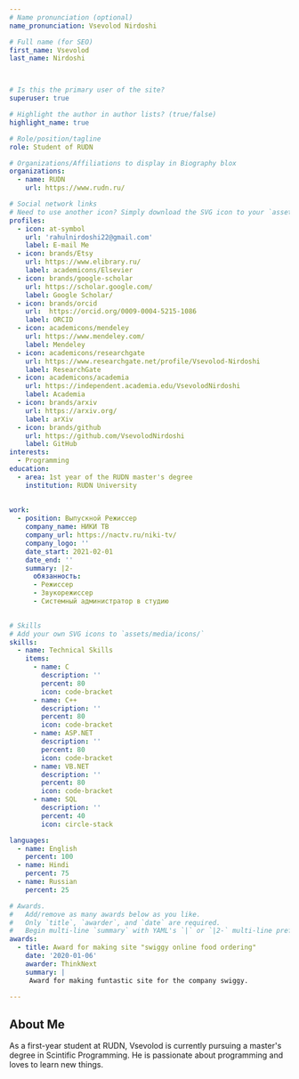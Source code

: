 ```yaml
---
# Name pronunciation (optional)
name_pronunciation: Vsevolod Nirdoshi

# Full name (for SEO)
first_name: Vsevolod 
last_name: Nirdoshi



# Is this the primary user of the site?
superuser: true

# Highlight the author in author lists? (true/false)
highlight_name: true

# Role/position/tagline
role: Student of RUDN

# Organizations/Affiliations to display in Biography blox
organizations:
  - name: RUDN
    url: https://www.rudn.ru/

# Social network links
# Need to use another icon? Simply download the SVG icon to your `assets/media/icons/` folder.
profiles:
  - icon: at-symbol
    url: 'rahulnirdoshi22@gmail.com'
    label: E-mail Me
  - icon: brands/Etsy
    url: https://www.elibrary.ru/
    label: academicons/Elsevier
  - icon: brands/google-scholar
    url: https://scholar.google.com/
    label: Google Scholar/
  - icon: brands/orcid
    url:  https://orcid.org/0009-0004-5215-1086
    label: ORCID
  - icon: academicons/mendeley
    url: https://www.mendeley.com/
    label: Mendeley
  - icon: academicons/researchgate
    url: https://www.researchgate.net/profile/Vsevolod-Nirdoshi
    label: ResearchGate
  - icon: academicons/academia
    url: https://independent.academia.edu/VsevolodNirdoshi
    label: Academia
  - icon: brands/arxiv
    url: https://arxiv.org/
    label: arXiv
  - icon: brands/github
    url: https://github.com/VsevolodNirdoshi
    label: GitHub
interests:
  - Programming
education:
  - area: 1st year of the RUDN master's degree
    institution: RUDN University
    
  
work:
  - position: Выпускной Режиссер
    company_name: НИКИ ТВ
    company_url: https://nactv.ru/niki-tv/
    company_logo: ''
    date_start: 2021-02-01
    date_end: ''
    summary: |2-
      обязанность:
      - Режиссер
      - Звукорежиссер
      - Системный администратор в студию
  

# Skills
# Add your own SVG icons to `assets/media/icons/`
skills:
  - name: Technical Skills
    items:
      - name: C
        description: ''
        percent: 80
        icon: code-bracket
      - name: C++
        description: ''
        percent: 80
        icon: code-bracket
      - name: ASP.NET
        description: ''
        percent: 80
        icon: code-bracket
      - name: VB.NET
        description: ''
        percent: 80
        icon: code-bracket
      - name: SQL
        description: ''
        percent: 40
        icon: circle-stack

languages:
  - name: English
    percent: 100
  - name: Hindi
    percent: 75
  - name: Russian
    percent: 25

# Awards.
#   Add/remove as many awards below as you like.
#   Only `title`, `awarder`, and `date` are required.
#   Begin multi-line `summary` with YAML's `|` or `|2-` multi-line prefix and indent 2 spaces below.
awards:
  - title: Award for making site "swiggy online food ordering"
    date: '2020-01-06'
    awarder: ThinkNext
    summary: |
     Award for making funtastic site for the company swiggy. 

---
```


## About Me

As a first-year student at RUDN, Vsevolod is currently pursuing a master's degree in Scintific Programming. He is passionate about programming and loves to learn new things.
